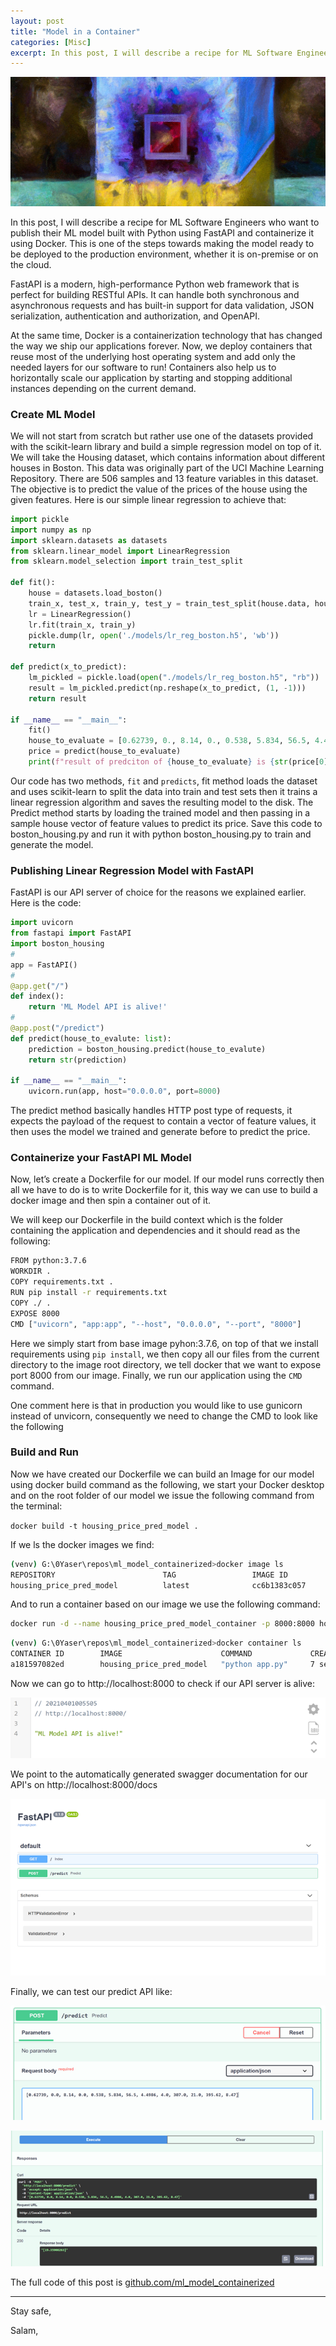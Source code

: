 ```yaml
---
layout: post
title: "Model in a Container" 
categories: [Misc]
excerpt: In this post, I will describe a recipe for ML Software Engineers who want to publish their ML model built with Python using FastAPI and containerize it using Docker. This is one of the steps towards making the model ready to be deployed to the production environment, whether it is on-premise or on the cloud.
---
```


![Model in a Container](../images/model_in_a_container.png)

In this post, I will describe a recipe for ML Software Engineers who want to publish their ML model built with Python using FastAPI and containerize it using Docker. This is one of the steps towards making the model ready to be deployed to the production environment, whether it is on-premise or on the cloud.

FastAPI is a modern, high-performance Python web framework that is perfect for building RESTful APIs. It can handle both synchronous and asynchronous requests and has built-in support for data validation, JSON serialization, authentication and authorization, and OpenAPI.

At the same time, Docker is a containerization technology that has changed the way we ship our applications forever. Now, we deploy containers that reuse most of the underlying host operating system and add only the needed layers for our software to run! Containers also help us to horizontally scale our application by starting and stopping additional instances depending on the current demand.

### Create ML Model
We will not start from scratch but rather use one of the datasets provided with the scikit-learn library and build a simple regression model on top of it. We will take the Housing dataset, which contains information about different houses in Boston. This data was originally part of the UCI Machine Learning Repository. There are 506 samples and 13 feature variables in this dataset. The objective is to predict the value of the prices of the house using the given features. Here is our simple linear regression to achieve that:

```python
import pickle
import numpy as np
import sklearn.datasets as datasets
from sklearn.linear_model import LinearRegression
from sklearn.model_selection import train_test_split

def fit():
    house = datasets.load_boston()
    train_x, test_x, train_y, test_y = train_test_split(house.data, house.target, test_size=0.2, random_state=1)
    lr = LinearRegression()
    lr.fit(train_x, train_y)
    pickle.dump(lr, open('./models/lr_reg_boston.h5', 'wb'))
    return

def predict(x_to_predict):
    lm_pickled = pickle.load(open("./models/lr_reg_boston.h5", "rb"))
    result = lm_pickled.predict(np.reshape(x_to_predict, (1, -1)))
    return result

if __name__ == "__main__":
    fit()
    house_to_evaluate = [0.62739, 0., 8.14, 0., 0.538, 5.834, 56.5, 4.4986, 4., 307., 21., 395.62, 8.47]
    price = predict(house_to_evaluate)
    print(f"result of predciton of {house_to_evaluate} is {str(price[0])} 1000s USD")
```

Our code has two methods, `fit` and `predicts`, fit method loads the dataset and uses scikit-learn to split the data into train and test sets then it trains a linear regression algorithm and saves the resulting model to the disk. The Predict method starts by loading the trained model and then passing in a sample house vector of feature values to predict its price. Save this code to boston_housing.py and run it with python boston_housing.py to train and generate the model.

### Publishing Linear Regression Model  with FastAPI

FastAPI is our API server of choice for the reasons we explained earlier. Here is the code:

```python
import uvicorn
from fastapi import FastAPI
import boston_housing
#
app = FastAPI()
#
@app.get("/")
def index():
    return 'ML Model API is alive!'
#
@app.post("/predict")
def predict(house_to_evalute: list):
    prediction = boston_housing.predict(house_to_evalute)
    return str(prediction)

if __name__ == "__main__":
    uvicorn.run(app, host="0.0.0.0", port=8000)
```

The predict method basically handles HTTP post type of requests, it expects the payload of the request to contain a vector of feature values, it then uses the model we trained and generate before to predict the price.

### Containerize your FastAPI ML Model

Now, let’s create a Dockerfile for our model.  If our model runs correctly then all we have to do is to write Dockerfile for it, this way we can use to build a docker image and then spin a container out of it.

We will keep our Dockerfile in the build context which is the folder containing the application and dependencies and it should read as the following:

```sh
FROM python:3.7.6
WORKDIR .
COPY requirements.txt .
RUN pip install -r requirements.txt
COPY ./ .
EXPOSE 8000
CMD ["uvicorn", "app:app", "--host", "0.0.0.0", "--port", "8000"]
```

Here we simply start from base image pyhon:3.7.6, on top of that we install requirements using `pip install`, we then copy all our files from the current directory to the image root directory, we tell docker that we want to expose port 8000 from our image. Finally, we run our application using the `CMD` command.

One comment here is that in production you would like to use gunicorn instead of unvicorn, consequently we need to change the CMD to look like the following

### Build and Run

Now we have created our Dockerfile we can build an Image for our model using docker build command as the following, we start your Docker desktop and on the root folder of our model we issue the following command from the terminal:

```docker build -t housing_price_pred_model .```

If we ls the docker images we find:

```sh
(venv) G:\0Yaser\repos\ml_model_containerized>docker image ls
REPOSITORY                        TAG                 IMAGE ID            CREATED             SIZE
housing_price_pred_model          latest              cc6b1383c057        52 seconds ago      1.29GB
```

And to run a container based on our image we use the following command:

```sh
docker run -d --name housing_price_pred_model_container -p 8000:8000 housing_price_pred_model
```

```sh
(venv) G:\0Yaser\repos\ml_model_containerized>docker container ls
CONTAINER ID        IMAGE                      COMMAND             CREATED             STATUS              PORTS                    NAMES
a181597082ed        housing_price_pred_model   "python app.py"     7 seconds ago       Up 6 seconds        0.0.0.0:8000->8000/tcp   housing_price_pred_model_container
```

Now we can go to http://localhost:8000 to check if our API server is alive:

![model in a container 1](../images/model_in_a_container_1.png)

We point to the automatically generated swagger documentation for our API's on http://localhost:8000/docs

![model in a container 2](../images/model_in_a_container_2.png)

Finally, we can test our predict API like:

![model in a container 3](../images/model_in_a_container_3.png)

![model in a container 4](../images/model_in_a_container_4.png)

The full code of this post is [github.com/ml_model_containerized](https://github.com/YaserMarey/ml_model_containerized)

----
Stay safe, 

Salam,



